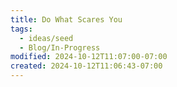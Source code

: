 ```yaml
---
title: Do What Scares You
tags:
  - ideas/seed
  - Blog/In-Progress
modified: 2024-10-12T11:07:00-07:00
created: 2024-10-12T11:06:43-07:00
---
```

